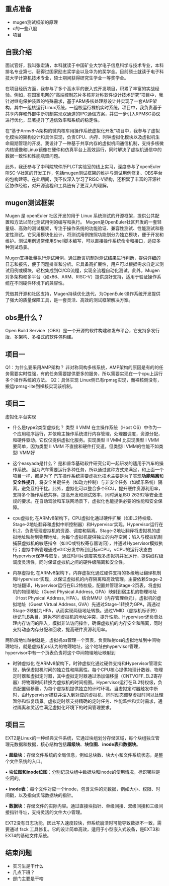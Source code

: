 ## 重点准备
- mugen测试框架的原理
- c的一些八股
- 项目
  
## 自我介绍

面试官好，我叫张宏涛，本科就读于中国矿业大学电子信息科学与技术专业，本科排名专业第七，获得过国家励志奖学金以及华为的奖学金。目前硕士就读于电子科技大学计算机技术专业，硕士期间获得研究生学业一等奖学金。

在项目经历方面，我参与了多个高水平的嵌入式开发项目，积累了丰富的实战经验。例如，在国家电网的“高端控制芯片多核非对称软件设计技术研究”项目中，我针对继电保护装置的特殊需求，基于ARM多核处理器设计并实现了一套AMP架构，其中一组核运行Linux系统，一组核运行裸机实时系统。项目中，我负责基于共享内存和外部中断机制实现双通道的IPC通信方案，并进一步引入RPMSG协议进行优化，显著提升了通信效率和系统的稳定性。

在“基于Armv8-A架构的微内核车用操作系统虚拟化开发”项目中，我参与了虚拟化模块的架构设计和具体实现，负责CPU、内存、时钟虚拟化模块以及虚拟机生命周期管理的开发。我设计了一种基于共享内存的虚拟机间通信机制，支持多核微内核镜像和Linux镜像在硬件和仿真平台上高效运行，同时解决了虚拟机通信中的数据一致性和性能瓶颈问题。
  
此外，我还参与了中科院软件所PLCT实验室的线上实习，深度参与了openEuler RISC-V社区的开发工作，包括mugen测试框架的维护与测试用例修复、OBS平台的包构建等。在此期间，我不仅深入学习了RISC-V架构，还积累了丰富的开源社区协作经验，对开源流程和工具链有了更深入的理解。

  

## mugen测试框架

Mugen 是 openEuler 社区开发的用于 Linux 系统测试的开源框架，提供公共配置和方法以简化测试用例的编写和执行。 Mugen是OpenEuler社区开发的一套轻量级、高效的测试框架，专注于操作系统的功能验证、兼容性测试、性能测试和稳定性测试。它采用模块化设计，将测试用例按照功能划分为独立模块，便于开发和维护。测试用例通常使用Shell脚本编写，可以直接操作系统命令和接口，适应多种测试场景。

Mugen支持批量执行测试用例，通过断言机制对测试结果进行判断，提供详细的日志和报告，便于问题排查和分析。它具备高扩展性，用户可以根据需求自定义测试用例或模块，轻松集成到CI/CD流程，实现全流程自动化测试。此外，Mugen对多架构和多平台（如x86、ARM、RISC-V）提供良好支持，适用于验证操作系统在不同硬件环境下的兼容性。

凭借其开源和社区支持，Mugen持续优化迭代，为OpenEuler操作系统开发提供了强大的质量保障工具，是一套灵活、高效的测试框架解决方案。


## obs是什么？
Open Build Service（OBS）是一个开源的软件构建和发布平台，它支持多发行版、多架构、多格式的软件包构建。



## 项目一
Q1：为什么要采用AMP架构？
非对称同构多核系统，AMP架构的原因是有的的任务需要实时性强，有的任务需要提供更多的服务，所以需要实现在一个cpu上运行多个操作系统的方法。
Q2：具体实现
Linux侧已有rpmsg实现，而裸核侧没有，搬运rpmsg-lite到裸核实现该机制。



## 项目二
虚拟化平台实现

- 什么是type2类型虚拟化？
类型 II VMM 在主操作系统（Host OS）中作为一个应用程序运行，并依赖主操作系统进行内存管理，处理器调度，资源分配，和硬件驱动。它仅仅提供虚拟化服务。实现类型 II VMM 比实现类型 I VMM 要简单，因为类型 II VMM 不直接和硬件打交道。但类型II VMM的性能不如类型I VMM好
- 这个easyada是什么？
是和普华基础软件研究公司一起研发的适用于汽车的操作系统。
因为汽车需要运行多种任务，所以通过这种方式来满足，和上面一个项目一样，都是为了
汽车操作系统需要虚拟化技术主要是为了实现**功能隔离**和**安全性提升**，将安全关键任务（如动力控制）与非安全任务（如娱乐系统）隔离，避免互相干扰。此外，虚拟化可以整合多个ECU，提升硬件资源利用率，支持多个操作系统共存，提高开发和测试效率，同时满足ISO 26262等安全法规的要求。在自动驾驶和车联网场景下，虚拟化也能提供必要的性能和安全保障。

- cpu虚拟化
在ARMv8架构下，CPU虚拟化通过硬件扩展（如EL2特权级、Stage-2地址翻译和虚拟中断控制器）和Hypervisor实现。Hypervisor运行在EL2，负责管理虚拟机的资源、调度和隔离。Stage-2地址翻译将虚拟机的虚拟地址映射到物理地址，为每个虚拟机提供独立的内存空间；陷入与模拟机制捕获虚拟机的敏感指令（如I/O或特权寄存器访问），并通过Hypervisor模拟执行；虚拟中断管理通过vGIC分发中断到目标vCPU。vCPU的运行状态由Hypervisor保存与恢复，通过时间片调度实现多虚拟机并发运行，提供线程级调度灵活性，同时保证虚拟机之间的硬件级隔离和安全性。

  
- 内存虚拟化
在ARMv8架构下，内存虚拟化通过硬件支持的多级地址翻译机制和Hypervisor实现，以保证虚拟机的内存隔离和高效管理。主要依赖Stage-2地址翻译，Hypervisor运行在EL2特权级，配置并管理Stage-2页表，将虚拟机的物理地址（Guest Physical Address, GPA）映射到宿主机的物理地址（Host Physical Address, HPA）。结合MMU（内存管理单元），虚拟机的虚拟地址（Guest Virtual Address, GVA）先通过Stage-1转换为GPA，再通过Stage-2映射为HPA，从而实现两级地址转换。通过VMID（虚拟机标识符）标记TLB条目，避免不同虚拟机的地址冲突，提升性能。Hypervisor还负责处理内存访问的陷入，模拟非法访问操作，确保虚拟机的内存安全和隔离，同时支持动态内存分配和回收，提高硬件资源利用率。

两阶段地址映射就是，虚拟机os管理一个页表，负责映射os的虚拟地址到中间物理地址，就是虚拟机os认为的物理地址，这个地址由hypervisor管理，hypervisor中有一个页表负责将这个中间物理地址映射到




  - 时钟虚拟化
  在ARMv8架构下，时钟虚拟化通过硬件支持和Hypervisor管理实现，确保虚拟机时间的独立性和隔离性。每个CPU核心提供物理计数器、物理定时器和虚拟定时器，其中虚拟定时器通过添加偏移量（CNTVOFF_EL2寄存器）将物理时间转换为虚拟机的时间视图。Hypervisor运行在EL2特权级，负责配置偏移量，为每个虚拟机提供独立的计时环境。当虚拟定时器触发中断时，由Hypervisor捕获并注入到对应的虚拟机，同时动态调整虚拟时间以处理暂停和恢复场景。虚拟定时器支持精确的定时任务、性能监控和实时需求，通过隔离和灵活性满足虚拟化环境下的时间管理要求。

## 项目三

EXT2是Linux的一种经典文件系统，它通过块组划分存储区域，每个块组独立管理元数据和数据，核心结构包括**超级块**、**块位图**、**inode表**和**数据块**。

• **超级块**：存储文件系统的全局信息，例如总块数、块大小和文件系统状态，是整个文件系统的入口。

• **块位图和inode位图**：分别记录块组中数据块和inode的使用情况，标识哪些是空闲的。

• **inode表**：每个文件对应一个inode，包含文件的元数据，例如大小、权限、时间戳，以及指向实际数据块的指针。

• **数据块**：存储文件的实际内容。通过直接块指针、单级间接、双级间接和三级间接指针寻址，支持灵活的文件大小管理。

EXT2没有日志功能，因此写入速度较快，但系统崩溃时可能导致数据不一致，需要通过 fsck 工具修复。它的设计简单高效，适用于小型嵌入式设备，是EXT3和EXT4的基础文件系统。
## 结束问题
- 实习生是干什么
- 几点下班？
- 部门主要是干啥
